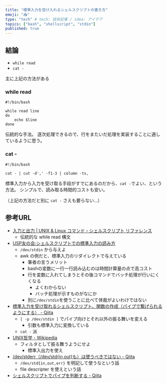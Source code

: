 ```yaml
---
title: "標準入力を受け入れるシェルスクリプトの書き方"
emoji: "📥"
type: "tech" # tech: 技術記事 / idea: アイデア
topics: ["bash", "shellscript", "stdin"]
published: true
---
```

## 結論

- `while read`
- `cat -`

主に上記の方法がある

### while read

```
#!/bin/bash

while read line
do
    echo $line
done
```

伝統的な手法。
逐次処理できるので、行をまたいだ処理を実装することに適しているように思う。

### cat -

```
#!/bin/bash

cat - | cut -d',' -f1-3 | column -ts,
```

標準入力から入力を受け取る手段がすでにあるのだから、`cat -`でよい、という方法。
シンプルで、読み取る時間的コストも安い。

（上記の方法だと別に `cat -` さえも要らない…）

## 参考URL

- [入力と出力 | UNIX & Linux コマンド・シェルスクリプト リファレンス](https://shellscript.sunone.me/input_output.html#%E6%A8%99%E6%BA%96%E5%85%A5%E5%8A%9B%E3%82%92%E4%BD%BF%E7%94%A8%E3%81%99%E3%82%8B)
    - 伝統的な while read 構文
- [USP友の会:シェルスクリプトでの標準入力の読み方](https://www.usptomo.com/PAGE=20120212)
    - `/dev/stdin` から与えよ
    - awk の例だと、標準入力のリダイレクトで与えている
        - 筆者の言うメリット
        - bashの変数に一行一行読み込むのは時間計算量の点で高コスト
        - 行を変数に入れてしまうとその後コマンドでバッチ処理が行いにくくなる
            - よくわからない
            - バッチ処理が示すものがなにか
        - 別に`/dev/stdin`を使うことに比べて体裁がよいわけではない
- [標準入力を受け取れるシェルスクリプト、関数の作成（パイプで繋げられるようにする） - Qiita](https://qiita.com/koara-local/items/7ad01e0692e36627ba2d)
    - `[ -p /dev/stdin ]` でパイプ向けとそれ以外の振る舞いを変える
        - 引数も標準入力に変換している
    - `cat -` 派
- [UNIX哲学 - Wikipedia](https://ja.wikipedia.org/wiki/UNIX%E5%93%B2%E5%AD%A6)
    - フィルタとして振る舞うようにせよ
        - 標準入出力を使え
- [/dev/stderr（/dev/std{in,out}も）は使うべきではない - Qiita](https://qiita.com/richmikan@github/items/a3803d816c196ecebff5)
    - `/dev/std{in,out,err}` を明記して使うなという話
    - file descripter を使えという話
- [シェルスクリプトでパイプを判断する - Qiita](https://qiita.com/b4b4r07/items/77c589f21a99db8bb682)

